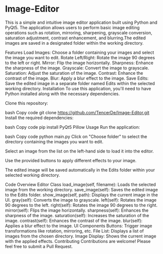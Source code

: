 # Image-Editor
This is a simple and intuitive image editor application built using Python and PyQt5. The application allows users to perform basic image editing operations such as rotation, mirroring, sharpening, grayscale conversion, saturation adjustment, contrast enhancement, and blurring.The edited images are saved in a designated folder within the working directory.

Features
Load Images: Choose a folder containing your images and select the image you want to edit.
Rotate Left/Right: Rotate the image 90 degrees to the left or right.
Mirror: Flip the image horizontally.
Sharpness: Enhance the sharpness of the image.
Grayscale: Convert the image to grayscale.
Saturation: Adjust the saturation of the image.
Contrast: Enhance the contrast of the image.
Blur: Apply a blur effect to the image.
Save Edits: Save the edited image in a separate folder named Edits within the selected working directory.
Installation
To use this application, you'll need to have Python installed along with the necessary dependencies.

Clone this repository:

bash
Copy code
git clone https://github.com/TencerDe/Image-Editor.git
Install the required dependencies:

bash
Copy code
pip install PyQt5 Pillow
Usage
Run the application:

bash
Copy code
python main.py
Click on "Choose folder" to select the directory containing the images you want to edit.

Select an image from the list on the left-hand side to load it into the editor.

Use the provided buttons to apply different effects to your image.

The edited image will be saved automatically in the Edits folder within your selected working directory.

Code Overview
Editor Class
load_image(self, filename): Loads the selected image from the working directory.
save_image(self): Saves the edited image to the Edits folder.
show_image(self, path): Displays the current image in the UI.
gray(self): Converts the image to grayscale.
left(self): Rotates the image 90 degrees to the left.
right(self): Rotates the image 90 degrees to the right.
mirror(self): Flips the image horizontally.
sharpness(self): Enhances the sharpness of the image.
saturation(self): Increases the saturation of the image.
contrast(self): Enhances the contrast of the image.
blur(self): Applies a blur effect to the image.
UI Components
Buttons: Trigger image transformations like rotation, mirroring, etc.
File List: Displays a list of images from the chosen directory.
Image Display: Shows the current image with the applied effects.
Contributing
Contributions are welcome! Please feel free to submit a Pull Request.
